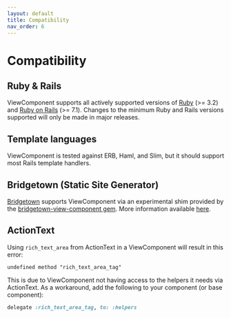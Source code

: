```yaml
---
layout: default
title: Compatibility
nav_order: 6
---
```


# Compatibility

## Ruby & Rails

ViewComponent supports all actively supported versions of [Ruby](https://endoflife.date/ruby) (>= 3.2) and [Ruby on Rails](https://endoflife.date/rails) (>= 7.1). Changes to the minimum Ruby and Rails versions supported will only be made in major releases.

## Template languages

ViewComponent is tested against ERB, Haml, and Slim, but it should support most Rails template handlers.

## Bridgetown (Static Site Generator)

[Bridgetown](https://www.bridgetownrb.com/) supports ViewComponent via an experimental shim provided by the [bridgetown-view-component gem](https://github.com/bridgetownrb/bridgetown-view-component). More information available [here](https://www.bridgetownrb.com/docs/components/ruby#need-compatibility-with-rails-try-viewcomponent-experimental).

## ActionText

Using `rich_text_area` from ActionText in a ViewComponent will result in this error:

`undefined method "rich_text_area_tag"`

This is due to ViewComponent not having access to the helpers it needs via ActionText. As a workaround, add the following to your component (or base component):

```ruby
delegate :rich_text_area_tag, to: :helpers
```
